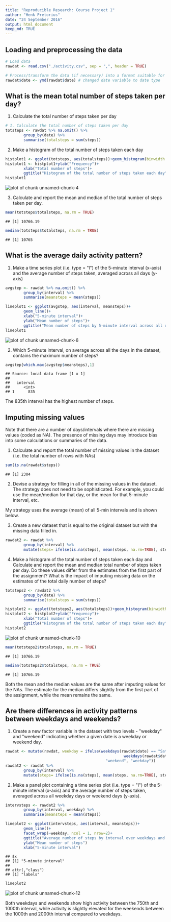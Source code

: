 ```yaml
---
title: "Reproducible Research: Course Project 1"
author: "Henk Pretorius"
date: "24 September 2016"
output: html_document
keep_md: TRUE
---
```






## Loading and preprocessing the data


```r
# Load data
rawdat <- read.csv("./activity.csv", sep = ",", header = TRUE)

# Process/transform the data (if necessary) into a format suitable for your analysis
rawdat$date <- ymd(rawdat$date) # changed date variable to date type
```

## What is the mean total number of steps taken per day?

1. Calculate the total number of steps taken per day


```r
# 1. Calculate the total number of steps taken per day
totsteps <- rawdat %>% na.omit() %>%
        group_by(date) %>% 
        summarise(totalsteps = sum(steps))
```

2. Make a histogram of the total number of steps taken each day


```r
histplot1 <- ggplot(totsteps, aes(totalsteps))+geom_histogram(binwidth = 2500)
histplot1 <- histplot1+ylab("Frequency")+
        xlab("Total number of steps")+
        ggtitle("Histogram of the total number of steps taken each day")
histplot1
```

![plot of chunk unnamed-chunk-4](figures/Histplot1.png)

3. Calculate and report the mean and median of the total number of steps taken per day.


```r
mean(totsteps$totalsteps, na.rm = TRUE)
```

```
## [1] 10766.19
```

```r
median(totsteps$totalsteps, na.rm = TRUE)
```

```
## [1] 10765
```

## What is the average daily activity pattern?

1. Make a time series plot (i.e. type = "l") of the 5-minute interval (x-axis) and the average number of steps taken, averaged across all days (y-axis)


```r
avgstep <- rawdat %>% na.omit() %>%
        group_by(interval) %>% 
        summarise(meansteps = mean(steps)) 

lineplot1 <- ggplot(avgstep, aes(interval, meansteps))+
        geom_line()+
        xlab("5-minute interval")+
        ylab("Mean number of steps")+
        ggtitle("Mean number of steps by 5-minute interval across all days")
lineplot1
```

![plot of chunk unnamed-chunk-6](figures/Lineplot1.png)

2. Which 5-minute interval, on average across all the days in the dataset, contains the maximum number of steps?


```r
avgstep[which.max(avgstep$meansteps),1]
```

```
## Source: local data frame [1 x 1]
## 
##   interval
##      <int>
## 1      835
```

The 835th interval has the highest number of steps.

## Imputing missing values
Note that there are a number of days/intervals where there are missing values (coded as NA). The presence of missing days may introduce bias into some calculations or summaries of the data.

1. Calculate and report the total number of missing values in the dataset (i.e. the total number of rows with NAs)


```r
sum(is.na(rawdat$steps))
```

```
## [1] 2304
```

2. Devise a strategy for filling in all of the missing values in the dataset. The strategy does not need to be sophisticated. For example, you could use the mean/median for that day, or the mean for that 5-minute interval, etc.

My strategy uses the average (mean) of all 5-min intervals and is shown below.

3. Create a new dataset that is equal to the original dataset but with the missing data filled in.


```r
rawdat2 <- rawdat %>%
        group_by(interval) %>%
        mutate(steps= ifelse(is.na(steps), mean(steps, na.rm=TRUE), steps))
```

4. Make a histogram of the total number of steps taken each day and Calculate and report the mean and median total number of steps taken per day. Do these values differ from the estimates from the first part of the assignment? What is the impact of imputing missing data on the estimates of the total daily number of steps?


```r
totsteps2 <- rawdat2 %>% 
        group_by(date) %>% 
        summarise(totalsteps = sum(steps))

histplot2 <- ggplot(totsteps2, aes(totalsteps))+geom_histogram(binwidth = 2500)
histplot2 <- histplot2+ylab("Frequency")+
        xlab("Total number of steps")+
        ggtitle("Histogram of the total number of steps taken each day")
histplot2
```

![plot of chunk unnamed-chunk-10](figures/Histplot2.png)

```r
mean(totsteps2$totalsteps, na.rm = TRUE)
```

```
## [1] 10766.19
```

```r
median(totsteps2$totalsteps, na.rm = TRUE)
```

```
## [1] 10766.19
```

Both the mean and the median values are the same after imputing values for the NAs. The estimate for the median differs slightly from the first part of the assignment, while the mean remains the same.

## Are there differences in activity patterns between weekdays and weekends?

1. Create a new factor variable in the dataset with two levels - "weekday" and "weekend" indicating whether a given date is a weekday or weekend day.


```r
rawdat <- mutate(rawdat, weekday = ifelse(weekdays(rawdat$date) == "Saturday" |
                                                    weekdays(rawdat$date) == "Sunday", 
                                            "weekend", "weekday"))
rawdat2 <- rawdat %>%
        group_by(interval) %>%
        mutate(steps= ifelse(is.na(steps), mean(steps, na.rm=TRUE), steps))
```

2. Make a panel plot containing a time series plot (i.e. type = "l") of the 5-minute interval (x-axis) and the average number of steps taken, averaged across all weekday days or weekend days (y-axis).


```r
intervsteps <- rawdat2 %>% 
        group_by(interval, weekday) %>% 
        summarise(meansteps = mean(steps))

lineplot2 <- ggplot(intervsteps, aes(interval, meansteps))+
        geom_line()+
        facet_wrap(~weekday, ncol = 1, nrow=2)+
        ggtitle("Average number of steps by interval over weekdays and weekends")+
        ylab("Mean number of steps")
        xlab("5-minute interval")
```

```
## $x
## [1] "5-minute interval"
## 
## attr(,"class")
## [1] "labels"
```

```r
lineplot2
```

![plot of chunk unnamed-chunk-12](figures/Lineplot2.png)

Both weekdays and weekends show high activity between the 750th and 1000th interval, while activity is slightly elevated for the weekends between the 1000th and 2000th interval compared to weekdays.
